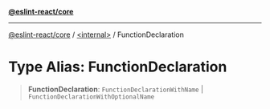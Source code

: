 [**@eslint-react/core**](../../README.md)

***

[@eslint-react/core](../../README.md) / [\<internal\>](../README.md) / FunctionDeclaration

# Type Alias: FunctionDeclaration

> **FunctionDeclaration**: `FunctionDeclarationWithName` \| `FunctionDeclarationWithOptionalName`
